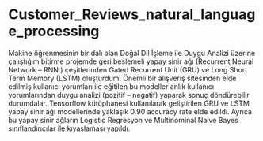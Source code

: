 # Customer_Reviews_natural_language_processing


Makine öğrenmesinin bir dalı olan Doğal Dil İşleme ile Duygu Analizi üzerine çalıştığım bitirme projemde geri beslemeli yapay 
sinir ağı (Recurrent Neural Network – RNN ) çeşitlerinden Gated Recurrent Unit (GRU) ve Long Short Term Memory 
(LSTM) oluşturdum. Önemli bir alışveriş sitesinden elde edilmiş kullanıcı yorumları ile eğitilen bu modeller anlık kullanıcı 
yorumlarından duygu analizi (pozitif – negatif) yaparak sonuç döndürebilir durumdalar. Tensorflow kütüphanesi kullanılarak 
geliştirilen GRU ve LSTM yapay sinir ağı modellerinde yaklaşık 0.90 accuracy rate elde edildi. Ayrıca bu yapay sinir ağların Logistic Regresyon ve
Multinominal Naive Bayes sınıflandırıcılar ile kıyaslaması yapıldı.
